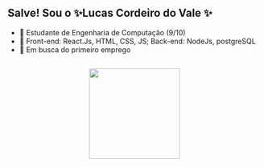 ## Salve! Sou o ✨Lucas Cordeiro do Vale ✨

- 🔭 Estudante de Engenharia de Computação (9/10)
- 🌱 Front-end: React.Js, HTML, CSS, JS; Back-end: NodeJs, postgreSQL
- 👯 Em busca do primeiro emprego

##

<div align="center">
  <a href="https://github.com/CordeiroDoVale">
  <img height="180em" src="https://github-readme-stats.vercel.app/api/top-langs/?username=CordeiroDoVale&layout=compact&langs_count=7&theme=dracula"/>
</div>
  
##  
